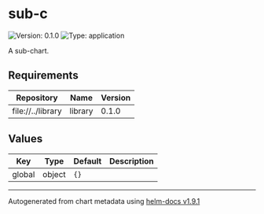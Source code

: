 # sub-c

![Version: 0.1.0](https://img.shields.io/badge/Version-0.1.0-informational?style=flat-square) ![Type: application](https://img.shields.io/badge/Type-application-informational?style=flat-square)

A sub-chart.

## Requirements

| Repository | Name | Version |
|------------|------|---------|
| file://../library | library | 0.1.0 |

## Values

| Key | Type | Default | Description |
|-----|------|---------|-------------|
| global | object | `{}` |  |

----------------------------------------------
Autogenerated from chart metadata using [helm-docs v1.9.1](https://github.com/norwoodj/helm-docs/releases/v1.9.1)
